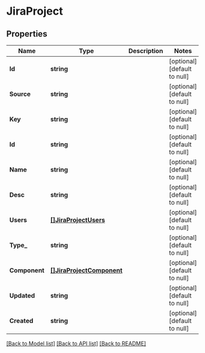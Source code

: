 # JiraProject

## Properties
Name | Type | Description | Notes
------------ | ------------- | ------------- | -------------
**Id** | **string** |  | [optional] [default to null]
**Source** | **string** |  | [optional] [default to null]
**Key** | **string** |  | [optional] [default to null]
**Id** | **string** |  | [optional] [default to null]
**Name** | **string** |  | [optional] [default to null]
**Desc** | **string** |  | [optional] [default to null]
**Users** | [**[]JiraProjectUsers**](JiraProject_users.md) |  | [optional] [default to null]
**Type_** | **string** |  | [optional] [default to null]
**Component** | [**[]JiraProjectComponent**](JiraProject_component.md) |  | [optional] [default to null]
**Updated** | **string** |  | [optional] [default to null]
**Created** | **string** |  | [optional] [default to null]

[[Back to Model list]](../README.md#documentation-for-models) [[Back to API list]](../README.md#documentation-for-api-endpoints) [[Back to README]](../README.md)


